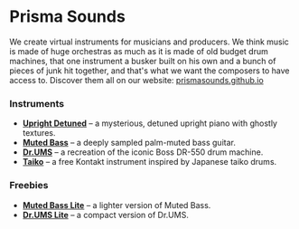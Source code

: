 # Prisma Sounds  

We create virtual instruments for musicians and producers. We think music is made of huge orchestras as much as it is made of old budget drum machines, that one instrument a busker built on his own and a bunch of pieces of junk hit together, and that's what we want the composers to have access to.
Discover them all on our website: [prismasounds.github.io](https://prismasounds.github.io/)  

### Instruments  
- [**Upright Detuned**](https://prismasounds.github.io/upright-detuned.html) – a mysterious, detuned upright piano with ghostly textures.  
- [**Muted Bass**](https://prismasounds.github.io/muted-bass.html) – a deeply sampled palm-muted bass guitar.  
- [**Dr.UMS**](https://prismasounds.github.io/dr_ums.html) – a recreation of the iconic Boss DR-550 drum machine.  
- [**Taiko**](https://prismasounds.github.io/taiko.html) – a free Kontakt instrument inspired by Japanese taiko drums.  

### Freebies  
- [**Muted Bass Lite**](https://prismasounds.github.io/muted-bass-lite.html) – a lighter version of Muted Bass.  
- [**Dr.UMS Lite**](https://prismasounds.github.io/dr_ums_lite.html) – a compact version of Dr.UMS.  
